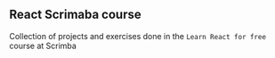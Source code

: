 ## React Scrimaba course

Collection of projects and exercises done in the `Learn React for free` course at Scrimba
